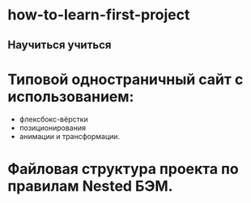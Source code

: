 # how-to-learn-first-project
## __Научиться учиться__
# Типовой одностраничный сайт с использованием:
 * флексбокс-вёрстки
 * позиционирования
 * анимации и трансформации.
# Файловая структура проекта по правилам Nested БЭМ.
